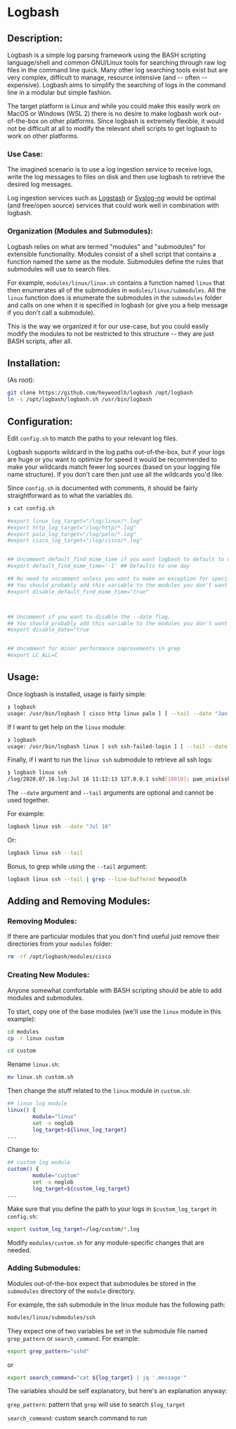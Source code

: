 # Logbash

## Description:
Logbash is a simple log parsing framework using the BASH scripting language/shell and common GNU/Linux tools for searching through raw log files in the command line quick. Many other log searching tools exist but are very complex, difficult to manage, resource intensive (and -- often --expensive). Logbash aims to simplify the searching of logs in the command line in a modular but simple fashion. 

The target platform is Linux and while you could make this easily work on MacOS or Windows (WSL 2) there is no desire to make logbash work out-of-the-box on other platforms. Since logbash is extremely flexible, it would not be difficult at all to modify the relevant shell scripts to get logbash to work on other platforms.


### Use Case:
The imagined scenario is to use a log ingestion service to receive logs, write the log messages to files on disk and then use logbash to retrieve the desired log messages.

Log ingestion services such as [Logstash](https://www.elastic.co/logstash) or [Syslog-ng](https://github.com/syslog-ng/syslog-ng) would be optimal (and free/open source) services that could work well in combination with logbash.

### Organization (Modules and Submodules):
Logbash relies on what are termed "modules" and "submodules" for extensible functionality. Modules consist of a shell script that contains a function named the same as the module. Submodules define the rules that submodules will use to search files.

For example, `modules/linux/linux.sh` contains a function named `linux` that then enumerates all of the submodules in `modules/linux/submodules`. All the `linux` function does is enumerate the submodules in the `submodules` folder and calls on one when it is specified in logbash (or give you a help message if you don't call a submodule). 

This is the way we organized it for our use-case, but you could easily modify the modules to not be restricted to this structure -- they are just BASH scripts, after all.

## Installation:

(As root):

```bash
git clone https://github.com/heywoodlh/logbash /opt/logbash
ln -s /opt/logbash/logbash.sh /usr/bin/logbash
```

## Configuration:

Edit `config.sh` to match the paths to your relevant log files. 

Logbash supports wildcard in the log paths out-of-the-box, but if your logs are huge or you want to optimize for speed it would be recommended to make your wildcards match fewer log sources (based on your logging file name structure). If you don't care then just use all the wildcards you'd like. 

Since `config.sh` is documented with comments, it should be fairly straightforward as to what the variables do.

```bash
❯ cat config.sh

#export linux_log_target="/log/linux/*.log"
#export http_log_target="/log/http/*.log"
#export palo_log_target="/log/palo/*.log"
#export cisco_log_target="/log/cisco/*.log"


## Uncomment default_find_mime_time if you want logbash to default to only search for files modified within a certain time:
#export default_find_mime_time='-1' ## Defaults to one day

## No need to uncomment unless you want to make an exception for specific modules to not use the default find time if you have it set
## You should probably add this variable to the modules you don't want to use default time to search, not in config.sh
#export disable_default_find_mime_time="true"



## Uncomment if you want to disable the --date flag.
## You should probably add this variable to the modules you don't want to use the --date flag, not in config.sh
#export disable_date="true


## Uncomment for minor performance improvements in grep
#export LC_ALL=C
``` 


## Usage:

Once logbash is installed, usage is fairly simple:

```bash
❯ logbash
usage: /usr/bin/logbash [ cisco http linux palo ] [ --tail --date "Jan 01 2020" ]
```

If I want to get help on the `linux` module:
```bash
❯ logbash
usage: /usr/bin/logbash linux [ ssh ssh-failed-login ] [ --tail --date "Jan 01 2020" ]
```

Finally, if I want to run the `linux ssh` submodule to retrieve all ssh logs:

```bash
❯ logbash linux ssh
/log/2020.07.16.log:Jul 16 11:12:13 127.0.0.1 sshd[10010]: pam_unix(sshd:session): session closed for user heywoodlh
```

The `--date` argument and `--tail` arguments are optional and cannot be used together.

For example:

```bash
logbash linux ssh --date "Jul 16"
```

Or:

```bash
logbash linux ssh --tail
```

Bonus, to grep while using the `--tail` argument:

```bash
logbash linux ssh --tail | grep --line-buffered heywoodlh
```


## Adding and Removing Modules:

### Removing Modules:

If there are particular modules that you don't find useful just remove their directories from your `modules` folder:

```bash
rm -rf /opt/logbash/modules/cisco
```

### Creating New Modules:

Anyone somewhat comfortable with BASH scripting should be able to add modules and submodules.

To start, copy one of the base modules (we'll use the `linux` module in this example):

```bash
cd modules
cp -r linux custom

cd custom
```

Rename `linux.sh`:

```bash
mv linux.sh custom.sh
```


Then change the stuff related to the `linux` module in `custom.sh`:

```bash
## linux log module
linux() {
        module="linux"
        set -o noglob
        log_target=${linux_log_target}
...
```

Change to:

```bash
## custom log module
custom() {
        module="custom"
        set -o noglob
        log_target=${custom_log_target}
...
```

Make sure that you define the path to your logs in `$custom_log_target` in `config.sh`:

```bash
export custom_log_target=/log/custom/*.log
```

Modify `modules/custom.sh` for any module-specific changes that are needed.

### Adding Submodules:

Modules out-of-the-box expect that submodules be stored in the `submodules` directory of the `module` directory.

For example, the ssh submodule in the linux module has the following path:

```bash
modules/linux/submodules/ssh
```

They expect one of two variables be set in the submodule file named `grep_pattern` or `search_command`. For example:

```bash
export grep_pattern="sshd"
```

or 

```bash
export search_command="cat ${log_target} | jq '.message'"
```


The variables should be self explanatory, but here's an explanation anyway:

`grep_pattern`: pattern that `grep` will use to search `$log_target`

`search_command`: custom search command to run 
